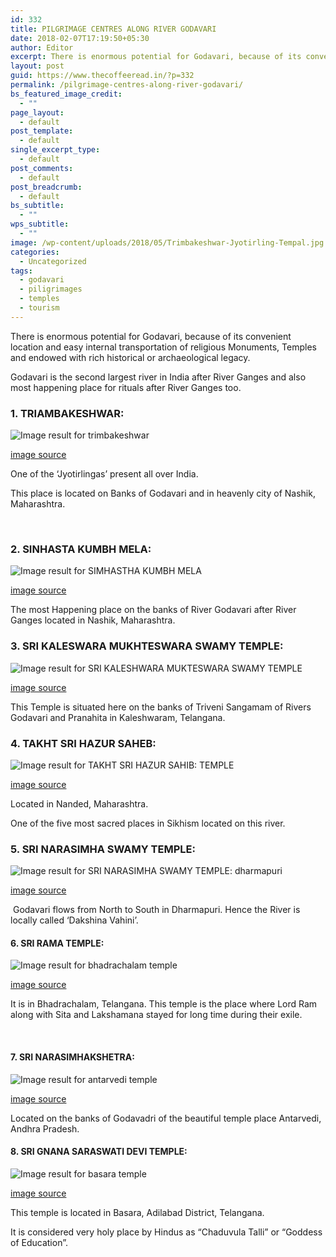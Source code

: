 ```yaml
---
id: 332
title: PILGRIMAGE CENTRES ALONG RIVER GODAVARI
date: 2018-02-07T17:19:50+05:30
author: Editor
excerpt: There is enormous potential for Godavari, because of its convenient location and easy internal transportation of religious Monuments, Temples and endowed with rich historical or archaeological legacy.
layout: post
guid: https://www.thecoffeeread.in/?p=332
permalink: /pilgrimage-centres-along-river-godavari/
bs_featured_image_credit:
  - ""
page_layout:
  - default
post_template:
  - default
single_excerpt_type:
  - default
post_comments:
  - default
post_breadcrumb:
  - default
bs_subtitle:
  - ""
wps_subtitle:
  - ""
image: /wp-content/uploads/2018/05/Trimbakeshwar-Jyotirling-Tempal.jpg
categories:
  - Uncategorized
tags:
  - godavari
  - piligrimages
  - temples
  - tourism
---
```

There is enormous potential for Godavari, because of its convenient location and easy internal transportation of religious Monuments, Temples and endowed with rich historical or archaeological legacy.

Godavari is the second largest river in India after River Ganges and also most happening place for rituals after River Ganges too.

### 1. TRIAMBAKESHWAR:

![Image result for trimbakeshwar](https://upload.wikimedia.org/wikipedia/commons/thumb/b/b1/Trimbakeshwar_nj.jpg/1200px-Trimbakeshwar_nj.jpg) 

[image source](https://www.google.co.in/search?biw=1350&bih=568&tbs=isz%3Alt%2Cislt%3Axga&tbm=isch&sa=1&ei=5qHtWteGDoeOvQS7obHIDA&q=trimbakeshwar&oq=triamba&gs_l=img.3.4.0j0i10k1j0l2j0i10k1l6.467494.470637.0.474979.11.11.0.0.0.0.248.1273.0j2j4.6.0....0...1c.1.64.img..5.6.1270.0..35i39k1j0i67k1.0.uAilpalvhkU#imgrc=44CRr60DAtLc_M:)

One of the ‘Jyotirlingas’ present all over India.

This place is located on Banks of Godavari and in heavenly city of Nashik, Maharashtra.

&nbsp;

### 2. SINHASTA KUMBH MELA:

![Image result for SIMHASTHA KUMBH MELA](https://d345cba086ha3o.cloudfront.net/wp-content/uploads/2016/07/Nasik-Kumbh-02.jpg) 

[image source](https://www.google.co.in/search?biw=1350&bih=568&tbs=isz%3Alt%2Cislt%3Axga&tbm=isch&sa=1&ei=UqTtWsqRAYfgvgS31Jz4Aw&q=SINHASTA+KUMBH+MELA&oq=SINHASTA+KUMBH+MELA&gs_l=img.3...36781.36781.0.37254.1.1.0.0.0.0.178.178.0j1.1.0....0...1c.1.64.img..0.0.0....0.f5W-VGSMivI#imgrc=1xg3K6XyH3BbsM:)

The most Happening place on the banks of River Godavari after River Ganges located in Nashik, Maharashtra.

### 3. SRI KALESWARA MUKHTESWARA SWAMY TEMPLE:

![Image result for SRI KALESHWARA MUKTESWARA SWAMY TEMPLE](https://4.bp.blogspot.com/-FHrdRRvEWtk/Vhvxp37cbgI/AAAAAAAABPw/Bix0RRRCTIo/s1600/kaleshwaram%2Btemple%2Bphotos.JPG) 

[image source](https://www.google.co.in/search?biw=1350&bih=568&tbs=isz%3Alt%2Cislt%3Axga&tbm=isch&sa=1&ei=eKTtWt3WH8bZvASp3b3wAQ&q=SRI+KALESWARA+MUKHTESWARA+SWAMY+TEMPLE&oq=SRI+KALESWARA+MUKHTESWARA+SWAMY+TEMPLE&gs_l=img.3...39384.39384.0.40270.1.1.0.0.0.0.200.200.2-1.1.0....0...1c.1.64.img..0.0.0....0.fbEBcZnsjII#imgrc=1Y1-1j8PyxZeQM:)

This Temple is situated here on the banks of Triveni Sangamam of Rivers Godavari and Pranahita in Kaleshwaram, Telangana.

### 4. TAKHT SRI HAZUR SAHEB:

![Image result for TAKHT SRI HAZUR SAHIB: TEMPLE](https://upload.wikimedia.org/wikipedia/commons/thumb/3/3d/Hazur_Sahib%2C_Nanded%2C_Maharashtra%2C_September_2012.jpg/1200px-Hazur_Sahib%2C_Nanded%2C_Maharashtra%2C_September_2012.jpg) 

[image source](https://www.google.co.in/search?biw=1350&bih=568&tbs=isz%3Alt%2Cislt%3Axga&tbm=isch&sa=1&ei=oqTtWqSFDYzSvwSov5r4BQ&q=+TAKHT+SRI+HAZUR+SAHEB%3A+TEMPLE&oq=+TAKHT+SRI+HAZUR+SAHEB%3A+TEMPLE&gs_l=img.4...44228.47014.0.47396.2.2.0.0.0.0.177.353.0j2.2.0....0...1c.1.64.img..0.0.0....0.WhiXVTHZc0k#imgrc=-Z6NrBgCxMqp-M:)

Located in Nanded, Maharashtra.

One of the five most sacred places in Sikhism located on this river.

### 5. SRI NARASIMHA SWAMY TEMPLE:

![Image result for SRI NARASIMHA SWAMY TEMPLE: dharmapuri](https://i.ytimg.com/vi/g_sQWnY3nlw/maxresdefault.jpg) 

[image source](https://www.google.co.in/search?biw=1350&bih=568&tbs=isz%3Alt%2Cislt%3Axga&tbm=isch&sa=1&ei=0qTtWvu0O4jKvgSA07jAAg&q=SRI+NARASIMHA+SWAMY+TEMPLE%3A+dharmapuri&oq=SRI+NARASIMHA+SWAMY+TEMPLE%3A+dharmapuri&gs_l=img.3...74332.81819.0.82216.14.13.1.0.0.0.200.2215.0j12j1.13.0....0...1c.1.64.img..0.2.376...0i8i30k1j0i24k1.0.6Vk2tw6qK5k#imgrc=hKBj01jl7R5TiM:)

<div>
   Godavari flows from North to South in Dharmapuri. Hence the River is locally called ‘Dakshina Vahini’.
</div>

#### 6. SRI RAMA TEMPLE:

![Image result for bhadrachalam temple](https://upload.wikimedia.org/wikipedia/commons/7/77/Bhadrachalam_Temple.jpg) 

[image source](https://www.google.co.in/search?biw=1350&bih=617&tbs=isz%3Alt%2Cislt%3Axga&tbm=isch&sa=1&ei=DKftWtOGJornvATH75OoCQ&q=bhadrachalam+temple&oq=badra+TEMPLE&gs_l=img.3.1.0i7i30k1j0i7i10i30k1j0i7i5i30k1.90399.91127.0.94253.5.5.0.0.0.0.216.573.0j2j1.3.0....0...1c.1.64.img..2.3.570...0.0.KSfIUoZ8APc#imgrc=LSZBVtdXhXo_XM:)

It is in Bhadrachalam, Telangana. This temple is the place where Lord Ram along with Sita and Lakshamana stayed for long time during their exile.

&nbsp;

#### 7. SRI NARASIMHAKSHETRA:

![Image result for antarvedi temple](https://c1.staticflickr.com/5/4071/4540152455_b874886290_b.jpg) 

[image source](https://www.google.co.in/search?biw=1350&bih=568&tbs=isz%3Alt%2Cislt%3Axga&tbm=isch&sa=1&ei=daXtWsHyDYOCvQSZrL-oAw&q=antarvedi+temple&oq=anta&gs_l=img.3.0.0i67k1j0j0i67k1j0j0i67k1j0j0i67k1j0l3.46223.50255.0.51937.8.6.2.0.0.0.207.995.0j2j3.5.0....0...1c.1.64.img..1.7.1005...35i39k1j0i30k1j0i10i30k1.0.-o4wg5GzTEY#imgrc=fsJ4htGBCYXfQM:)

Located on the banks of Godavadri of the beautiful temple place Antarvedi, Andhra Pradesh.

#### 8. SRI GNANA SARASWATI DEVI TEMPLE:

![Image result for basara temple](http://1.bp.blogspot.com/-ZZFQUqyFb0Y/UAGVSFESBXI/AAAAAAAADSY/NC3BYReKQI8/s1600/Basar%2520Temple.jpg) 

[image source](https://www.google.co.in/search?biw=1350&bih=568&tbs=isz%3Alt%2Cislt%3Axga&tbm=isch&sa=1&ei=JqXtWuWxH4ffvgSagoWICQ&q=basara+temple&oq=basara&gs_l=img.3.0.0i67k1j0l4j0i67k1l2j0l3.74540.75955.0.77303.6.6.0.0.0.0.217.939.0j4j1.5.0....0...1c.1.64.img..1.5.936...35i39k1.0.ijsSbed7eqE#imgrc=5dmOgAZx83KfWM:)

This temple is located in Basara, Adilabad District, Telangana.

It is considered very holy place by Hindus as “Chaduvula Talli” or “Goddess of Education”.